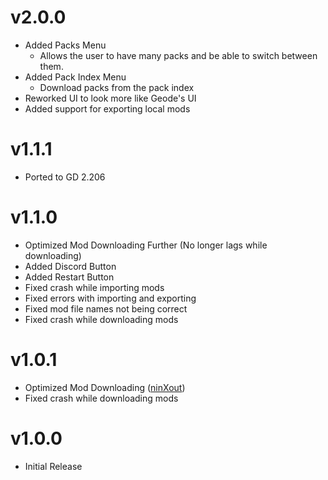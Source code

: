 # v2.0.0
- Added Packs Menu
    - Allows the user to have many packs and be able to switch between them.
- Added Pack Index Menu
    - Download packs from the pack index
- Reworked UI to look more like Geode's UI
- Added support for exporting local mods

# v1.1.1
- Ported to GD 2.206

# v1.1.0
- Optimized Mod Downloading Further (No longer lags while downloading)
- Added Discord Button
- Added Restart Button
- Fixed crash while importing mods
- Fixed errors with importing and exporting
- Fixed mod file names not being correct
- Fixed crash while downloading mods

# v1.0.1
- Optimized Mod Downloading ([ninXout](https://github.com/ninXout))
- Fixed crash while downloading mods

# v1.0.0
- Initial Release